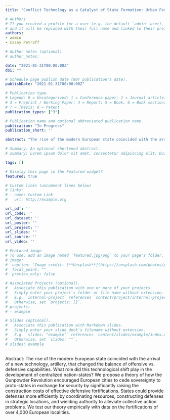 ```yaml
---
title: "Conflict Technology as a Catalyst of State Formation: Urban Fortifications in Medieval and Early Modern Europe"

# Authors
# If you created a profile for a user (e.g. the default `admin` user), write the username (folder name) here 
# and it will be replaced with their full name and linked to their profile.
authors:
- admin
- Casey Petroff

# Author notes (optional)
# author_notes:

date: "2021-01-31T00:00:00Z"
doi: ""

# Schedule page publish date (NOT publication's date).
publishDate: "2021-01-31T00:00:00Z"

# Publication type.
# Legend: 0 = Uncategorized; 1 = Conference paper; 2 = Journal article;
# 3 = Preprint / Working Paper; 4 = Report; 5 = Book; 6 = Book section;
# 7 = Thesis; 8 = Patent
publication_types: ["3"]

# Publication name and optional abbreviated publication name.
publication: "In Progress"
publication_short: ''

abstract: "The rise of the modern European state coincided with the arrival of a new technology, artillery, that changed the balance of offensive vs. defensive capabilities. What role did this technological shift play in the development of centralized nation-states? We propose a theory of how the Gunpowder Revolution encouraged European cities to cede sovereignty to proto-states in exchange for security by significantly raising the construction costs of effective defensive fortifications. States could provide defenses more efficiently by coordinating resources, constructing defenses in strategic locations, and wielding authority to alleviate collective action problems. We test our theory empirically with data on the fortifications of over 4,000 European localities."

# Summary. An optional shortened abstract.
# summary: Lorem ipsum dolor sit amet, consectetur adipiscing elit. Duis posuere tellus ac convallis placerat. Proin tincidunt magna sed ex sollicitudin condimentum.

tags: []

# Display this page in the Featured widget?
featured: true

# Custom links (uncomment lines below)
# links:
# - name: Custom Link
#   url: http://example.org

url_pdf: ''
url_code: ''
url_dataset: ''
url_poster: ''
url_project: ''
url_slides: ''
url_source: ''
url_video: ''

# Featured image
# To use, add an image named `featured.jpg/png` to your page's folder. 
# image:
#  caption: 'Image credit: [**Unsplash**](https://unsplash.com/photos/pLCdAaMFLTE)'
#  focal_point: ""
#  preview_only: false

# Associated Projects (optional).
#   Associate this publication with one or more of your projects.
#   Simply enter your project's folder or file name without extension.
#   E.g. `internal-project` references `content/project/internal-project/index.md`.
#   Otherwise, set `projects: []`.
# projects:
# - example

# Slides (optional).
#   Associate this publication with Markdown slides.
#   Simply enter your slide deck's filename without extension.
#   E.g. `slides: "example"` references `content/slides/example/index.md`.
#   Otherwise, set `slides: ""`.
# slides: example
---
```


Abstract: The rise of the modern European state coincided with the arrival of a new technology, artillery, that changed the balance of offensive vs. defensive capabilities. What role did this technological shift play in the development of centralized nation-states? We propose a theory of how the Gunpowder Revolution encouraged European cities to cede sovereignty to proto-states in exchange for security by significantly raising the construction costs of effective defensive fortifications. States could provide defenses more efficiently by coordinating resources, constructing defenses in strategic locations, and wielding authority to alleviate collective action problems. We test our theory empirically with data on the fortifications of over 4,000 European localities.

